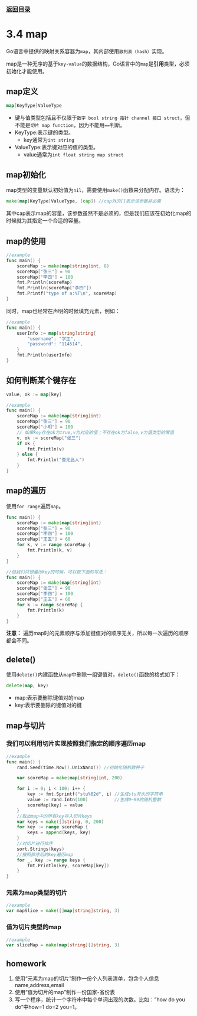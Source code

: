 ### [返回目录](../readme.md)
# 3.4 map

Go语言中提供的映射关系容器为`map`，其内部使用`散列表（hash）`实现。

map是一种无序的基于`key-value`的数据结构，Go语言中的`map`是**引用**类型，必须初始化才能使用。

## map定义

```go
map[KeyType]ValueType
```

+ 键与值类型包括且不仅限于`数字 bool string 指针 channel 接口 struct`，但不能是`切片 map function`，因为不能用`==`判断。
+ KeyType:表示键的类型。
	+ key通常为`int string`
+ ValueType:表示键对应的值的类型。
	+ value通常为`int float string map struct`


## map初始化

map类型的变量默认初始值为`nil`，需要使用`make()`函数来分配内存。语法为：
```go
make(map[KeyType]ValueType, [cap]) //cap外的[]表示该参数非必需
```
其中cap表示map的容量，该参数虽然不是必须的，但是我们应该在初始化map的时候就为其指定一个合适的容量。

## map的使用

```go
//example
func main() {
	scoreMap := make(map[string]int, 8)
	scoreMap["张三"] = 90
	scoreMap["李四"] = 100
	fmt.Println(scoreMap)
	fmt.Println(scoreMap["李四"])
	fmt.Printf("type of a:%T\n", scoreMap)
}
```
同时，map也经常在声明的时候填充元素，例如：


```go
//example
func main() {
	userInfo := map[string]string{
		"username": "学生",
		"password": "114514",
	}
	fmt.Println(userInfo)
}
```

## 如何判断某个键存在

```go
value, ok := map[key]

//example
func main() {
	scoreMap := make(map[string]int)
	scoreMap["张三"] = 90
	scoreMap["小明"] = 100
	// 如果key存在ok为true,v为对应的值；不存在ok为false,v为值类型的零值
	v, ok := scoreMap["张三"]
	if ok {
		fmt.Println(v)
	} else {
		fmt.Println("查无此人")
	}
}
```

## map的遍历

使用`for range`遍历`map`。
```go
func main() {
	scoreMap := make(map[string]int)
	scoreMap["张三"] = 90
	scoreMap["李四"] = 100
	scoreMap["王五"] = 60
	for k, v := range scoreMap {
		fmt.Println(k, v)
	}
}

//但我们只想遍历key的时候，可以按下面的写法：
func main() {
	scoreMap := make(map[string]int)
	scoreMap["张三"] = 90
	scoreMap["李四"] = 100
	scoreMap["王五"] = 60
	for k := range scoreMap {
		fmt.Println(k)
	}
}
```

**注意：** 遍历map时的元素顺序与添加键值对的顺序无关，所以每一次遍历的顺序都会不同。

## delete()

使用`delete()`内建函数从`map`中删除一组键值对，`delete()`函数的格式如下：
```go
delete(map, key)
```

+ map:表示要删除键值对的map
+ key:表示要删除的键值对的键

## **map与切片**

### 我们可以利用切片实现**按照我们指定的顺序遍历map**

```go
//example
func main() {
	rand.Seed(time.Now().UnixNano()) //初始化随机数种子

	var scoreMap = make(map[string]int, 200)

	for i := 0; i < 100; i++ {
		key := fmt.Sprintf("stu%02d", i) //生成stu开头的字符串
		value := rand.Intn(100)          //生成0~99的随机整数
		scoreMap[key] = value
	}
	//取出map中的所有key存入切片keys
	var keys = make([]string, 0, 200)
	for key := range scoreMap {
		keys = append(keys, key)
	}
	//对切片进行排序
	sort.Strings(keys)
	//按照排序后的key遍历map
	for _, key := range keys {
		fmt.Println(key, scoreMap[key])
	}
}
```

### 元素为map类型的切片
```go
//example
var mapSlice = make([]map[string]string, 3)
```


### 值为切片类型的map

```go
//example
var sliceMap = make(map[string][]string, 3)
```

## homework
1. 使用“元素为map的切片”制作一份个人列表清单，包含个人信息name,address,email
2. 使用“值为切片的map”制作一份国家-省份表
3. 写一个程序，统计一个字符串中每个单词出现的次数。比如：”how do you do”中how=1 do=2 you=1。